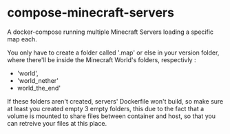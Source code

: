 # compose-minecraft-servers
A docker-compose running multiple Minecraft Servers loading a specific map each.

You only have to create a folder called '.map' or else in your version folder, where there'll be inside the Minecraft World's folders, respectivly : 

- 'world',
- 'world_nether'
- world_the_end'

If these folders aren't created, servers' Dockerfile won't build, so make sure at least you created empty 3 empty folders, this due to the fact that a volume is mounted to share files between container and host, so that you can retreive your files at this place.
